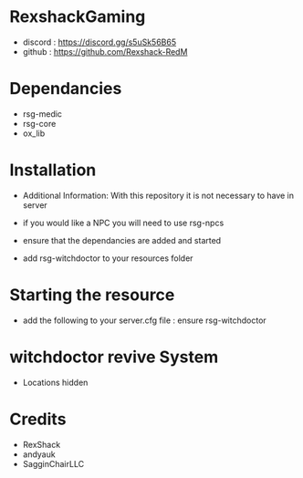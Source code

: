 # RexshackGaming

- discord : https://discord.gg/s5uSk56B65
- github : https://github.com/Rexshack-RedM

# Dependancies

- rsg-medic
- rsg-core
- ox_lib

# Installation

- Additional Information: With this repository it is not necessary to have in server

- if you would like a NPC you will need to use rsg-npcs

- ensure that the dependancies are added and started
- add rsg-witchdoctor to your resources folder

# Starting the resource

- add the following to your server.cfg file : ensure rsg-witchdoctor

# witchdoctor revive System

- Locations hidden

# Credits

- RexShack
- andyauk
- SagginChairLLC
